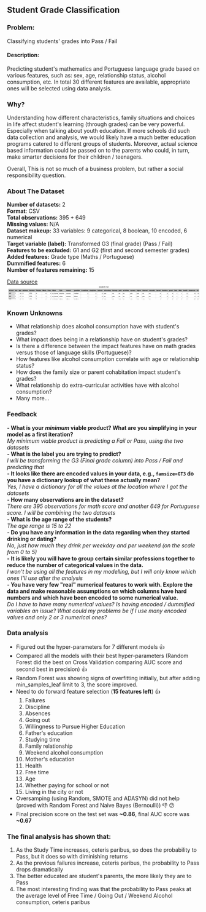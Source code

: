 ## Student Grade Classification

### Problem:
Classifying students' grades into Pass / Fail

#### Description:
Predicting student's mathematics and Portuguese language grade based on various features, such as:
sex, age, relationship status, alcohol consumption, etc. In total 30 different features are available, appropriate ones will be selected using data analysis.

### Why?
Understanding how different characteristics, family situations and choices in life affect student's learning (through grades) can be very powerful. Especially when talking about youth education. If more schools did such data collection and analysis, we would likely have a much better education programs catered to different groups of students.
Moreover, actual science based information could be passed on to the parents who could, in turn, make smarter decisions for their children / teenagers.

Overall, This is not so much of a business problem, but rather a social responsibility question.  

### About The Dataset

**Number of datasets:** 2  
**Format**: CSV  
**Total observations:** 395 + 649  
**Missing values:** N/A  
**Dataset makeup:** 33 variables: 9 categorical, 8 boolean, 10 encoded, 6 numerical  
**Target variable (label):** Transformed G3 (final grade) (Pass / Fail)  
**Features to be excluded:** G1 and G2 (first and second semester grades)  
**Added features:** Grade type (Maths / Portuguese)  
**Dummified features:** 6  
**Number of features remaining:** 15  

[Data source](http://archive.ics.uci.edu/ml/datasets/Student+Performance#)
![What a Fail!](Student_Grades_dataset.png)

### Known Unknowns

* What relationship does alcohol consumption have with student's grades?
* What impact does being in a relationship have on student's grades?
* Is there a difference between the impact features have on math grades versus those of language skills (Portuguese)?
* How features like alcohol consumption correlate with age or relationship status?
* How does the family size or parent cohabitation impact student's grades?
* What relationship do extra-curricular activities have with alcohol consumption?
* Many more...

### Feedback
**- What is your *minimum* viable product? What are you simplifying in your model as a first iteration?**   
*My minimum viable product is predicting a Fail or Pass, using the two datasets*   
**- What is the label you are trying to predict?**   
*I will be transforming the G3 (Final grade column) into Pass / Fail and predicting that*   
**- It looks like there are encoded values in your data, e.g., `famsize=GT3` do you have a dictionary lookup of what these actually mean?**   
*Yes, I have a dictionary for all the values at the location where I got the datasets*   
**- How many observations are in the dataset?**   
*There are 395 observations for math score and another 649 for Portuguese score. I will be combining the two datasets*   
**- What is the age range of the students?**   
*The age range is 15 to 22*   
**- Do you have any information in the data regarding when they started drinking or dating?**   
*No, just how much they drink per weekday and per weekend (on the scale from 0 to 5)*   
**- It is likely you will have to group certain similar professions together to reduce the number of categorical values in the data.**   
*I won't be using all the features in my modelling, but I will only know which ones I'll use after the analysis*   
**- You have very few "real" numerical features to work with. Explore the data and make reasonable assumptions on which columns have hard numbers and which have been encoded to some numerical value.**   
*Do I have to have many numerical values? Is having encoded / dummified variables an issue? What could my problems be if I use many encoded values and only 2 or 3 numerical ones?*  

### Data analysis

* Figured out the hyper-parameters for 7 different models :thumbsup:  
* Compared all the models with their best hyper-parameters (Random Forest did the best on Cross Validation comparing AUC score and second best in precision) :thumbsup:  
* Random Forest was showing signs of overfitting initially, but after adding min_samples_leaf limit to 3, the score improved.  
* Need to do forward feature selection (**15 features left**) :thumbsup:
  1. Failures
  2. Discipline
  3. Absences
  4. Going out
  5. Willingness to Pursue Higher Education
  6. Father's education
  7. Studying time
  8. Family relationship
  9. Weekend alcohol consumption
  10. Mother's education
  11. Health
  12. Free time
  13. Age
  14. Whether paying for school or not
  15. Living in the city or not
* Oversamping (using Random, SMOTE and ADASYN) did not help (proved with Random Forest and Naive Bayes (Bernoulli)) :thumbsdown: :confused:
* Final precision score on the test set was **~0.86**, final AUC score was **~0.67**   
### The final analysis has shown that:
  1. As the Study Time increases, ceteris paribus, so does the probability to Pass, but it does so with diminishing returns  
  2. As the previous failures increase, ceteris paribus, the probability to Pass drops dramatically  
  3. The better educated are student's parents, the more likely they are to Pass  
  4. The most interesting finding was that the probability to Pass peaks at the average level of Free Time / Going Out / Weekend Alcohol consumption, ceteris paribus
